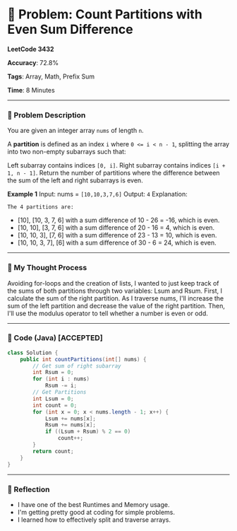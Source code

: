 # 🧮 Problem: Count Partitions with Even Sum Difference

**LeetCode 3432**

**Accuracy**: 72.8%

**Tags**: Array, Math, Prefix Sum

**Time**: 8 Minutes

---

### 🔗 Problem Description

You are given an integer array `nums` of length `n`.

A **partition** is defined as an index `i` where `0 <= i < n - 1`, splitting the array into two non-empty subarrays such that:

Left subarray contains indices `[0, i]`.
Right subarray contains indices `[i + 1, n - 1]`.
Return the number of partitions where the difference between the sum of the left and right subarrays is even.

**Example 1**
Input: nums = `[10,10,3,7,6]`
Output: `4`
Explanation:

`The 4 partitions are:`

- [10], [10, 3, 7, 6] with a sum difference of 10 - 26 = -16, which is even.
- [10, 10], [3, 7, 6] with a sum difference of 20 - 16 = 4, which is even.
- [10, 10, 3], [7, 6] with a sum difference of 23 - 13 = 10, which is even.
- [10, 10, 3, 7], [6] with a sum difference of 30 - 6 = 24, which is even.

---

### 🧠 My Thought Process

Avoiding for-loops and the creation of lists, I wanted to just keep track of the sums of both partitions through two variables: Lsum and Rsum. First, I calculate the sum of the right partition. As I traverse nums, I'll increase the sum of the left partition and decrease the value of the right partition. Then, I'll use the modulus operator to tell whether a number is even or odd.

---

### 🧪 Code (Java) [ACCEPTED]

```java
class Solution {
    public int countPartitions(int[] nums) {
        // Get sum of right subarray
        int Rsum = 0;
        for (int i : nums)
            Rsum -= i;
        // Get Partitions
        int Lsum = 0;
        int count = 0;
        for (int x = 0; x < nums.length - 1; x++) {
            Lsum += nums[x];
            Rsum += nums[x];
            if ((Lsum + Rsum) % 2 == 0)
                count++;
        }
        return count;
    }
}
```

--- 

### 🧠 Reflection

- I have one of the best Runtimes and Memory usage.
- I'm getting pretty good at coding for simple problems.
- I learned how to effectively split and traverse arrays.

